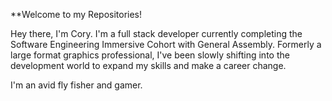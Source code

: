 **Welcome to my Repositories!

Hey there, I'm Cory. I'm a full stack developer currently completing the Software Engineering Immersive Cohort with General Assembly. Formerly a large format graphics professional, I've been slowly shifting into the development world to expand my skills and make a career change.

I'm an avid fly fisher and gamer.

<!---
ornery-mouse/ornery-mouse is a ✨ special ✨ repository because its `README.md` (this file) appears on your GitHub profile.
You can click the Preview link to take a look at your changes.
--->
